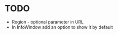 TODO
====

* Region - optional parameter in URL
* In InfoWindow add an option to show it by default
